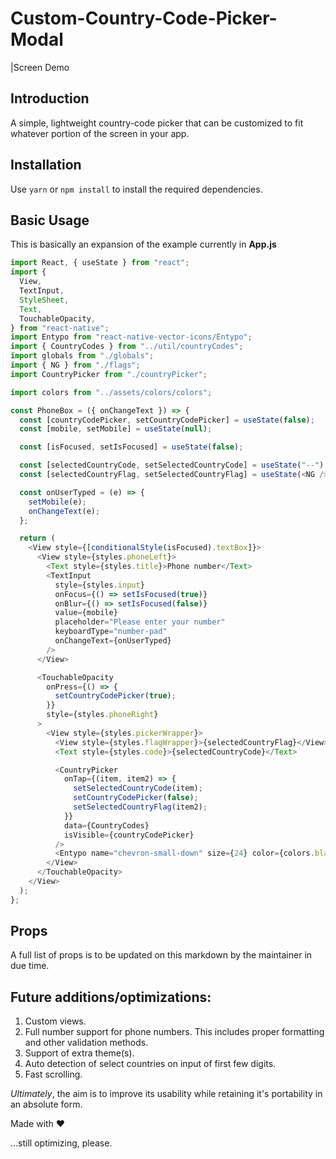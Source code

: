 # Custom-Country-Code-Picker-Modal
|Screen Demo

## Introduction
 A simple, lightweight country-code picker that can be customized to fit whatever portion of the screen in your app.

## Installation
Use `yarn` or `npm install` to install the required dependencies.

## Basic Usage
This is basically an expansion of the example currently in **App.js**
```js
import React, { useState } from "react";
import {
  View,
  TextInput,
  StyleSheet,
  Text,
  TouchableOpacity,
} from "react-native";
import Entypo from "react-native-vector-icons/Entypo";
import { CountryCodes } from "../util/countryCodes";
import globals from "./globals";
import { NG } from "./flags";
import CountryPicker from "./countryPicker";

import colors from "../assets/colors/colors";

const PhoneBox = ({ onChangeText }) => {
  const [countryCodePicker, setCountryCodePicker] = useState(false);
  const [mobile, setMobile] = useState(null);

  const [isFocused, setIsFocused] = useState(false);

  const [selectedCountryCode, setSelectedCountryCode] = useState("--");
  const [selectedCountryFlag, setSelectedCountryFlag] = useState(<NG />);

  const onUserTyped = (e) => {
    setMobile(e);
    onChangeText(e);
  };

  return (
    <View style={[conditionalStyle(isFocused).textBox]}>
      <View style={styles.phoneLeft}>
        <Text style={styles.title}>Phone number</Text>
        <TextInput
          style={styles.input}
          onFocus={() => setIsFocused(true)}
          onBlur={() => setIsFocused(false)}
          value={mobile}
          placeholder="Please enter your number"
          keyboardType="number-pad"
          onChangeText={onUserTyped}
        />
      </View>

      <TouchableOpacity
        onPress={() => {
          setCountryCodePicker(true);
        }}
        style={styles.phoneRight}
      >
        <View style={styles.pickerWrapper}>
          <View style={styles.flagWrapper}>{selectedCountryFlag}</View>
          <Text style={styles.code}>{selectedCountryCode}</Text>

          <CountryPicker
            onTap={(item, item2) => {
              setSelectedCountryCode(item);
              setCountryCodePicker(false);
              setSelectedCountryFlag(item2);
            }}
            data={CountryCodes}
            isVisible={countryCodePicker}
          />
          <Entypo name="chevron-small-down" size={24} color={colors.black} />
        </View>
      </TouchableOpacity>
    </View>
  );
};
```
## Props
A full list of props is to be updated on this markdown by the maintainer in due time.

## Future additions/optimizations:
1. Custom views.
1. Full number support for phone numbers. This includes proper formatting and other validation methods.
1. Support of extra theme(s).
1. Auto detection of select countries on input of first few digits.
1. Fast scrolling.

*Ultimately*, the aim is to improve its usability while retaining it's portability in an absolute form.

Made with ❤️

...still optimizing, please.
